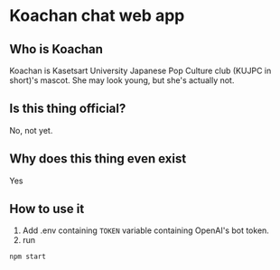 # Koachan chat web app

## Who is Koachan
Koachan is Kasetsart University Japanese Pop Culture club (KUJPC in short)'s mascot. She may look young, but she's actually not.

## Is this thing official?
No, not yet.

## Why does this thing even exist
Yes

## How to use it
1. Add .env containing `TOKEN` variable containing OpenAI's bot token.
2. run
```shell
npm start
```

